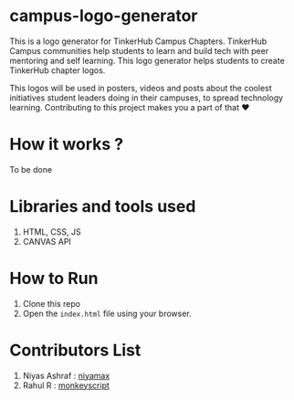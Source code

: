 # campus-logo-generator
This is a logo generator for TinkerHub Campus Chapters. TinkerHub Campus communities help students to learn and build tech with peer mentoring and self learning. This logo generator helps students to create TinkerHub chapter logos. 

This logos will be used in posters, videos and posts about the coolest initiatives student leaders doing in their campuses, to spread technology learning. Contributing to this project makes you a part of that :heart:

# How it works ?
To be done

# Libraries and tools used
1. HTML, CSS, JS
2. CANVAS API

# How to Run
1. Clone this repo 
2. Open the ```index.html``` file using your browser.

# Contributors List
1. Niyas Ashraf : [niyamax](https://github.com/niyamax)
2. Rahul R : [monkeyscript](https://github.com/monkeyscript)
